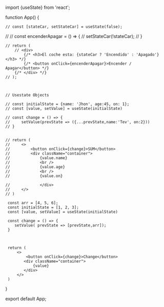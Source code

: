 import {useState} from 'react';

function App() {

    // const [stateCar, setStateCar] = useState(false);
// 
    // const encenderApagar = () => {
        // setStateCar(!stateCar);
    // }

    // return (
        // <div>
            {/* <h3>El coche esta: {stateCar ? 'Encendido' : 'Apagado'}</h3> */}
            {/* <button onClick={encenderApagar}>Encender / Apagar</button> */}
        {/* </div> */}
    // );



    // Usestate Objects

    // const initialState = {name: 'Jhon', age:45, on: 1};
    // const [value, setValue] = useState(initialState)

    // const change = () => {
    //     setValue(prevState => ({...prevState,name:'Tev', on:2}))
    // }


    // return (
    //     <>
    //         <button onClick={change}>SUM</button>
    //         <div className="container">
    //             {value.name}
    //             <br />
    //             {value.age}
    //             <br />
    //             {value.on}

    //             </div>
    //     </>
    // )

     const arr = [4, 5, 6];
     const initialState = [1, 2, 3];
     const [value, setValue] = useState(initialState)

     const change = () => {
        setValue( prevState => [prevState,arr]);
     }
    


     return (
         <>
             <button onClick={change}>Change</button>
            <div className="container">
                {value}
            </div>
         </>
     )



}

export default App;